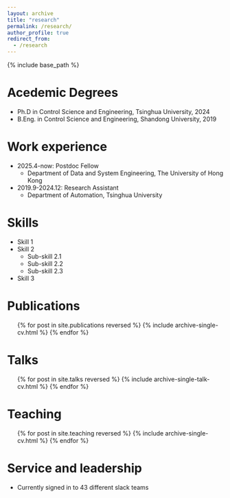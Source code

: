 ```yaml
---
layout: archive
title: "research"
permalink: /research/
author_profile: true
redirect_from:
  - /research
---
```


{% include base_path %}

Acedemic Degrees
======
* Ph.D in Control Science and Engineering, Tsinghua University, 2024
* B.Eng. in Control Science and Engineering, Shandong University, 2019

Work experience
======
* 2025.4-now: Postdoc Fellow
  * Department of Data and System Engineering, The University of Hong Kong
* 2019.9-2024.12: Research Assistant
  * Department of Automation, Tsinghua University



  
Skills
======
* Skill 1
* Skill 2
  * Sub-skill 2.1
  * Sub-skill 2.2
  * Sub-skill 2.3
* Skill 3

Publications
======
  <ul>{% for post in site.publications reversed %}
    {% include archive-single-cv.html %}
  {% endfor %}</ul>
  
Talks
======
  <ul>{% for post in site.talks reversed %}
    {% include archive-single-talk-cv.html  %}
  {% endfor %}</ul>
  
Teaching
======
  <ul>{% for post in site.teaching reversed %}
    {% include archive-single-cv.html %}
  {% endfor %}</ul>
  
Service and leadership
======
* Currently signed in to 43 different slack teams
